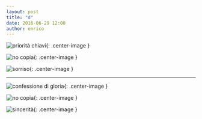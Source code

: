 ```yaml
---
layout: post
title: "d"
date: 2016-06-29 12:00
author: enrico
---
```


![priorità chiavi](http://www.traslochiatorino.com/wp-content/uploads/2014/08/img.jpeg){: .center-image }

![no copia](http://cdn.xl.thumbs.canstockphoto.com/canstock18584434.jpg){: .center-image }

![sorriso](http://www.papaboys.org/wp-content/uploads/2015/08/sorriso_Madre_Teresa.jpg){: .center-image }

***

![confessione di gloria](http://www.religionepagana.it/marinaabramovicconfessione03.jpg){: .center-image }

![no copia](http://cdn.xl.thumbs.canstockphoto.com/canstock18584434.jpg){: .center-image }

![sincerità](http://www.paginainizio.com/frasi/argomenti/sincerita.jpg){: .center-image }

